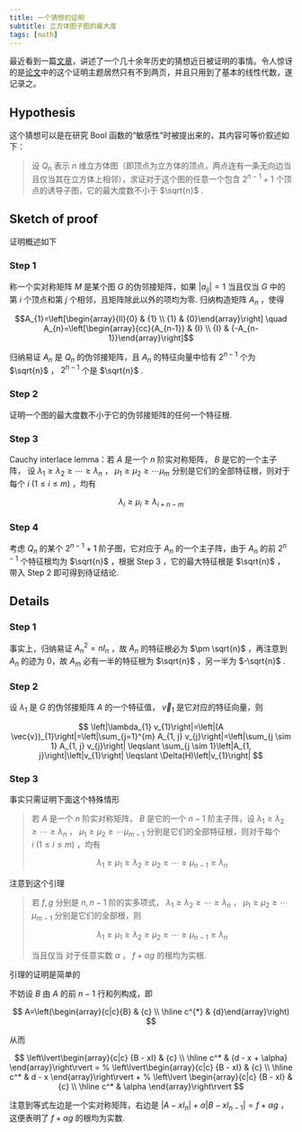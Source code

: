 ```yaml
---
title: 一个猜想的证明
subtitle: 立方体图子图的最大度
tags: [math]
---
```


最近看到一篇[文章](https://www.quantamagazine.org/mathematician-solves-computer-science-conjecture-in-two-pages-20190725/)，讲述了一个几十余年历史的猜想近日被证明的事情。令人惊讶的是[论文](https://arxiv.org/abs/1907.00847)中的这个证明主题居然只有不到两页，并且只用到了基本的线性代数，遂记录之。

## Hypothesis
这个猜想可以是在研究 Bool 函数的“敏感性"时被提出来的，其内容可等价叙述如下：
> 设  $Q_n$ 表示  $n$  维立方体图（即顶点为立方体的顶点，两点连有一条无向边当且仅当其在立方体上相邻），求证对于这个图的任意一个包含  $2^{n-1} + 1$  个顶点的诱导子图，它的最大度数不小于 $\sqrt{n}$ .

## Sketch of proof

证明概述如下

### Step 1
称一个实对称矩阵 $M$ 是某个图 $G$ 的伪邻接矩阵，如果 $\lvert a_{ij}\rvert = 1$ 当且仅当 $G$ 中的第 $i$ 个顶点和第 $j$ 个相邻，且矩阵除此以外的项均为零. 归纳构造矩阵 $A_n$ ，使得

$$A_{1}=\left[\begin{array}{ll}{0} & {1} \\ {1} & {0}\end{array}\right] \quad A_{n}=\left[\begin{array}{cc}{A_{n-1}} & {I} \\ {I} & {-A_{n-1}}\end{array}\right]$$

归纳易证 $A_n$ 是 $Q_n$ 的伪邻接矩阵，且 $A_n$ 的特征向量中恰有 $2^{n - 1}$ 个为  $\sqrt{n}$ ， $2^{n - 1}$ 个是  $\sqrt{n}$ . 

### Step 2
证明一个图的最大度数不小于它的伪邻接矩阵的任何一个特征根. 

### Step 3
Cauchy interlace lemma：若 $A$ 是一个 $n$ 阶实对称矩阵， $B$ 是它的一个主子阵，
设 $\lambda_1 \geq \lambda_2 \geq \cdots \geq \lambda_n$ ， $\mu_1 \geq \mu_2 \geq \cdots \mu_m$ 分别是它们的全部特征根，则对于每个 $i\ (1 \leq i \leq m)$ ，均有

$$ \lambda_i \geq \mu_i \geq \lambda_{i + n - m} $$

### Step 4
考虑 $Q_n$ 的某个 $2^{n - 1} + 1$ 阶子图，它对应于 $A_n$ 的一个主子阵，由于 $A_n$ 的前 $2^{n - 1}$ 个特征根均为 $\sqrt{n}$ ，根据 Step 3 ，它的最大特征根是 $\sqrt{n}$ ，带入 Step 2 即可得到待证结论. 

## Details

### Step 1
事实上，归纳易证 $A_n^2 = nI_n$ ，故 $A_n$ 的特征根必为 $\pm \sqrt{n}$ ，再注意到 $A_n$ 的迹为 0，故 $A_m$ 必有一半的特征根为 $\sqrt{n}$ ，另一半为 $-\sqrt{n}$ .

### Step 2
设 $\lambda_1$ 是 $G$ 的伪邻接矩阵 $A$ 的一个特征值， $\vec{v}_1$ 是它对应的特征向量，则

$$
\left|\lambda_{1} v_{1}\right|=\left|(A \vec{v})_{1}\right|=\left|\sum_{j=1}^{m} A_{1, j} v_{j}\right|=\left|\sum_{j \sim 1} A_{1, j} v_{j}\right| \leqslant \sum_{j \sim 1}\left|A_{1, j}\right|\left|v_{1}\right| \leqslant \Delta(H)\left|v_{1}\right|
$$

### Step 3
事实只需证明下面这个特殊情形
> 若 $A$ 是一个 $n$ 阶实对称矩阵， $B$ 是它的一个 $n - 1$ 阶主子阵，设 $\lambda_1 \geq \lambda_2 \geq \cdots \geq \lambda_n$ ， $\mu_1 \geq \mu_2 \geq \cdots \mu_{m - 1}$ 分别是它们的全部特征根，则对于每个 $i\ (1 \leq i \leq m)$ ，均有
> 
> $$ \lambda_1 \geq \mu_1 \geq \lambda_2 \geq \mu_2 \geq \cdots \geq \mu_{n - 1} \geq \lambda_n $$ 

注意到这个引理
> 若 $f, g$ 分别是 $n, n-1$ 阶的实多项式， $\lambda_1 \geq \lambda_2 \geq \cdots \geq \lambda_n$ ， $\mu_1 \geq \mu_2 \geq \cdots \mu_{m - 1}$ 分别是它们的全部根，则
> 
> $$ \lambda_1 \geq \mu_1 \geq \lambda_2 \geq \mu_2 \geq \cdots \geq \mu_{n - 1} \geq \lambda_n $$ 
> 
> 当且仅当 对于任意实数 $\alpha$ ， $f + \alpha g$ 的根均为实根. 

引理的证明是简单的

不妨设 $B$ 由 $A$ 的前 $n - 1$ 行和列构成，即

$$
A=\left(\begin{array}{c|c}{B} & {c} \\ \hline c^{*} & {d}\end{array}\right)
$$

从而

$$
\left\lvert\begin{array}{c|c}
    {B - xI} & {c} \\ \hline 
    c^* & {d - x + \alpha}
\end{array}\right\rvert =
%
\left\lvert\begin{array}{c|c}
    {B - xI} & {c} \\ \hline 
    c^* & d - x 
\end{array}\right\rvert + 
%
\left\lvert \begin{array}{c|c}
    {B - xI} & {c} \\ \hline
    c^* & \alpha 
\end{array}\right\rvert
 $$

 注意到等式左边是一个实对称矩阵，右边是 $\lvert A - xI_n\rvert + \alpha \lvert B - xI_{n - 1} \rvert = f + \alpha g$ ，这便表明了 $f + \alpha g$ 的根均为实数. 
